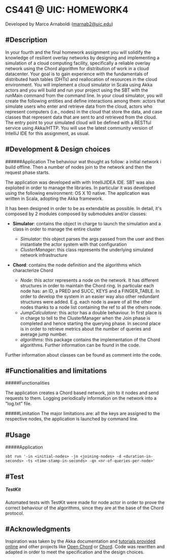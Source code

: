 CS441 @ UIC: HOMEWORK4
======================
Developed by Marco Arnaboldi (marnab2@uic.edu)

#Description
--------------------
In your fourth and the final homework assignment you will solidify the knowledge of resilient overlay networks by designing and implementing a simulation of a cloud computing facility, specifically a reliable overlay network using the Chord algorithm for distribution of work in a cloud datacenter. Your goal is to gain experience with the fundamentals of distributed hash tables (DHTs) and reallocation of resources in the cloud environment. You will implement a cloud simulator in Scala using Akka actors and you will build and run your project using the SBT with the runMain command from the command line. In your cloud simulator, you will create the following entities and define interactions among them: actors that simulate users who enter and retrieve data from the cloud, actors who represent computers (i.e., nodes) in the cloud that store the data, and case classes that represent data that are sent to and retrieved from the cloud. The entry point to your simulated cloud will be defined with a RESTful service using Akka/HTTP. You will use the latest community version of IntelliJ IDE for this assignment, as usual.

#Development & Design choices
-----------------

######Application
The behaviour wat thought as follow: a initial network i build offline. Then a number of nodes join to the network and then the request phase starts.

The application was developed with with IntelliJIDEA IDE. SBT was also exploited in order to manage the libraries. In particular it was developed using the following environment: OS X 10 native.
The application was written in Scala, adopting the Akka framework.

It has been designed in order to be as extendable as possible. In detail, it's composed by 2 modules composed by submodules and/or classes:

+ **Simulator**: contains the object in charge to launch the simulation and a class in order to manage the entire cluster
    + *Simulator*: this object parses the args passed from the user and then instantiate the actor system with that configuration
    + *ClusterManager*: this class represents the underlying simulated network infrastructure
    
+ **Chord**: contains the node definition and the algorithms which characterize Chord
    + *Node*: this actor represents a node on the network. It has different structures in order to maintain the Chord ring. In particular each node has: an ID, a PRED and SUCC, KEYS and a FINGER_TABLE. In order to develop the system in an easier way also other redundant structures were added. E.g. each node is aware of all the other nodes thanks to a node list containing the ref to all the others node.
    + *JumpCalculatore*: this actor has a double behaviour. In first place is in charge to tell to the ClusterManager when the Join phase is completed and hence starting the querying phase. In second place is in order to retrieve metrics about the number of queries and average jump number.
    + *algorithms*: this package contains the implementation of the Chord algorithms. Further information can be found in the code.
  
Further information about classes can be found as comment into the code.

#Functionalities and limitations
----------------

#####Functionalities

The application creates a Chord based network, join to it nodes and send requests to them. Logging periodically information on the network into a "log.txt" file.

#####Limitation
The major limitations are: all the keys are assigned to the respective nodes, the application is launched by command line.


#Usage
----------------

#####Application

`sbt run '-in <initial-nodes> -jn <joining-nodes> -d <duration-in-seconds> -ts <time-stamp-in-seconds> -qn <nr-of-queries-per-node>'`
                        

#Test
----------------
##### TestKit
Automated tests with TestKit were made for node actor in order to prove the correct behaviour of the algorithms, since they are at the base of the Chord protocol. 



#Acknowledgments
---------------
Inspiration was taken by the Akka documentation and [tutorials provided online](https://www.youtube.com/watch?v=imNYRPO74R8) and other projects like [Open Chord](https://github.com/allenfromu/Open-Chord-Scala) or [Chord](https://github.com/nikhiltiware/Chord-Network-Protocol-Simulation). Code was rewritten and adapted in order to meet the specification and the design choices.